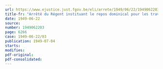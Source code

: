 ```yaml
---
url: https://www.ejustice.just.fgov.be/eli/arrete/1949/06/22/1949062203/justel
title-fr: "Arrêté du Régent instituant le repos dominical pour les travailleurs liés par un contrat d'engagement pour le service des bâtiments de navigation intérieure"
date: 1949-06-22
source:
number: 1949062203
page: 6266
case: 1949-06-22/03
publication: 1949-07-04
starts:
modifies:
pdf-original:
pdf-consolidated:
---
```


